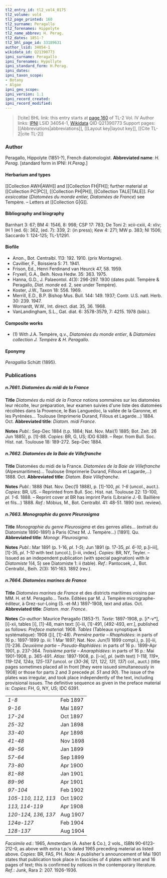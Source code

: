 ```yaml
---
tl2_entry_id: tl2_vol4_0175
tl2_volume: vol4
tl2_page_printed: 160
tl2_surname: Peragallo
tl2_forenames: Hippolyte
tl2_name_abbrev: H. Perag.
tl2_dates: 1851-?
tl2_bhl_page_id: 33189631
author_lsid: 34054-1
wikidata_id: Q21390773
ipni_surname: Peragallo
ipni_forenames: Hypollyte
ipni_standard_form: H.Perag.
ipni_dates: 
ipni_taxon_scope: 
- Botany
- Algae
ipni_geo_scope: 
ipni_version: 1.1
ipni_record_created: 
ipni_record_modified:
---
```


> [!cite] BHL link: this entry starts at [page 160](https://www.biodiversitylibrary.org/page/33189631) of TL-2 Vol. IV
> Author links: [IPNI](https://www.ipni.org/a/34054-1) LSID 34054-1, [Wikidata](https://www.wikidata.org/wiki/Q21390773) QID Q21390773
> Support pages: [[Abbreviations|abbreviations]], [[Layout key|layout key]], [[Cite TL-2|cite TL-2]]

### Author

Peragallo, Hippolyte (1851-?), French diatomologist. 
**Abbreviated name**: *H. Perag.* \[standard form in IPNI: *H.Perag.*\]

#### Herbarium and types

[[Collection AWH|AWH]] and [[Collection FH|FH]]; further material at [[Collection PC|PC]], [[Collection PH|PH]], [[Collection TALE|TALE]]. For *exsiccatae* (*Diatomées du monde entier, Diatomées de France*) see Tempère. – Letters at [[Collection G|G]].

#### Bibliography and biography

Barnhart 3: 67; BM 4: 1546, 8: 998; CSP 17: 783; De Toni 2: xcii-cxiii, 4: xliv; IH 1 (ed. 6): 362, (ed. 7): 339, 2: (in press); Kew 4: 271; MW p. 383; NI 1506; Saccardo 1: 124-125; TL-1/1291.

#### Biofile

- Anon., Bot. Centralbl. 113: 192. 1910. (prix Montagne).
- Cavillier, F., Boissiera 5: 71. 1941.
- Frison, Ed., Henri Ferdinand van Heurck 47, 58. 1959.
- Fryxell, G.A., Beih. Nova Hedw. 35: 363. 1975.
- Hanna, G.D., J. Palaeontol. 4(3): 296-297. 1930 (dates publ. Tempère & Peragallo, *Diat. monde* ed. 2, see under Tempère).
- Koster, J.W., Taxon 18: 556. 1969.
- Merrill, E.D., B.P. Bishop Mus. Bull. 144: 149. 1937; Contr. U.S. natl. Herb. 30: 239. 1947.
- Wornardt, W.W., Int. direct. diat. 35, 36. 1968.
- VanLandingham, S.L., Gat. diat. 6: 3578-3579, 7: 4215. 1978 (bibl.).

#### Composite works

- (1) With J.A. Tempère, q.v., *Diatomées du monde entier*, & *Diatomées collection J. Tempère & H. Peragallo*.

#### Eponymy

*Peragallia* Schütt (1895).

### Publications

##### n.7661. Diatomées du midi de la France

**Title**
*Diatomées du midi de la France* notions sommaires sur les diatomées leur récolte, leur préparation, leur examen suivies d'une liste des diatomées récoltées dans la Provence, le Bas Languedoc, la vallée de la Garonne, et les Pyrénées... Toulouse (Imprimerie Durand, Fillous et Lagarde...) 1884. Oct.
**Abbreviated title**: *Diatom. midi France*.

**Notes**
*Publ*.: Sep-Dec 1884 (t.p. 1884; Nat. Nov. Mai(1) 1885; Bot. Zeit. 26 Jun 1885), p. \[1\]-88. *Copies*: BR, G, US; IDG 6389. – Repr. from Bull. Soc. Hist. nat. Toulouse 18: 189-272. Sep-Dec 1884.

##### n.7662. Diatomées de la Baie de Villefranche

**Title**
Diatomées du midi de la France. *Diatomées de la Baie de Villefranche* (Alpesmaritimes)... Toulouse (Imprimerie Durand, Fillous et Lagarde,...) 1888. Oct.
**Abbreviated title**: *Diatom. Baie Villefranche*.

**Notes**
*Publ*.: 1888 (Nat. Nov. Dec(1) 1888), p. \[1\]-100, *pl. 1-6* (uncol., auct.). *Copies*: BR, US. – Reprinted from Bull. Soc. Hist. nat. Toulouse 22: 13-100, *pl. 1-6.* 1888. – Reprint cover at BR has imprint Paris (Librairie J.-B. Baillière et fils...) 1888.
*Ref*.: Möbius, M., Bot. Centralbl. 41: 48-51. 1890 (ext. review).

##### n.7663. Monographie du genre Pleurosigma

**Title**
*Monographie du genre Pleurosigma* et des genres alliés... (extrait du Diatomiste 1890-1891) à Paris (Chez M. J. Tempère...) \[1891\]. Qu.
**Abbreviated title**: *Monogr. Pleurosigma*.

**Notes**
*Publ*.: Mar 1891 (p. 1-16, *pl. 1-5*); Jun 1891 (p. 17-35, *pl. 6-10*, p.\[i-iii\], \[1\]-35, *pl. 1-10* with text (uncol.), \[i-iii, index\]. *Copies*: BR, NY, Teyler. – Issued as an independent publication (with special pagination) with *le Diatomiste* 1(4, 5) see Diatomiste 1: ii (table).
*Ref*.: Pantocsek, J., Bot. Centralbl., Beih. 2(3): 161-163. 1892 (rev.).

##### n.7664. Diatomées marines de France

**Title**
*Diatomées marines de France* et des districts maritimes voisins par MM. H. et M. Peragallo... Texte. Éditées par M. J. Tempère micrographe-éditeur, à Grez-sur-Loing (S.-et-M.) 1897-1908, text and atlas. Oct.
**Abbreviated title**: *Diatom. mar. France*.

**Notes**
*Co-author*: Maurice Peragallo (1853-?).
*Texte*: 1897-1908, p. \[i\*-v\*\], \[i\]-xii, tables \[i\], \[1\]-48, main text: \[i\]-iii, \[1\]-491, \[492-493, err.\], published as follows:
*Preface material*: 1908.
*Tables* (Tableaux synoptique & systématique): 1908 (\[i\], \[1\]-48).
*Première partie* – *Rhaphidées*: in parts of 16 p.: 1897-1899 (p. iii: 1 Mar 1897; Nat. Nov. Jun(1) 1899 compl.), p. \[i\]-iii, \[1\]-236.
*Deuxième partie* – *Pseudo-Raphidées*: in parts of 16 p.: 1899-Apr 1901, p. 237-364.
*Troisième partie* – *Anaraphidées*: in parts of 16 p.: Mai 1901-1908, p. 365-491.
*Atlas*: 1897-1908, p. \[i-ix\], *pl*. (with text) *1-118, 119\*, 119-124, 124a, 125-137* (uncol. or (*30-36, 121, 122, 131, 137*) col., auct.) (title pages sometimes placed all in front \[they were issued simultaneously in 1908\] or those for parts 2 and 3 precede *pl. 51* and *90*). The issue of the plates was irregular, and took place independently of the text, including provisional issues. The definitive sequence as given in the preface material is:
*Copies*: FH, G, NY, US; IDC 6391.

| | |
|---|---|
|*1-8*|Feb 1897
|*9-16*|Mai 1897
|*17-24*|Oct 1897
|*25-32*|Jan 1898
|*33-40*|Apr 1898
|*41-48*|Nov 1898
|*49-56*|Jan 1899
|*57-64*|Sep 1899
|*73-80*|Apr 1900
|*81-88*|Jan 1901
|*89-96*|Apr 1901
|*97-104*|Feb 1902
|*105-110, 112, 113*|Oct 1902
|*113, 114-119*|Apr 1908
|*120-124, 136, 137*|Aug 1907
|*124a-127*|Feb 1904
|*128-137*|Aug 1904

*Facsimile ed*.: 1965, Amsterdam (A. Asher & Co.), 2 vols., ISBN 90-6123-212-0, as above with extra t.p.'s dated 1965 preceding material as listed above. *Copies*: BR, FAS, PH.
*Note*: A publisher's announcement of Mai 1901 states that publication took place in fascicles of 4 plates with text and 16 pages of text; this is confirmed by notices in the contemporary literature.
*Ref*.: Junk, Rara 2: 207. 1926-1936.

